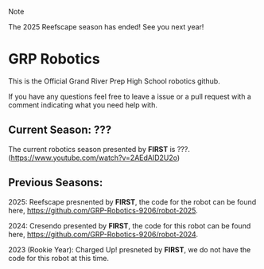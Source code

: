 > [!NOTE]
> The 2025 Reefscape season has ended! See you next year!

# GRP Robotics

This is the Official Grand River Prep High School robotics github.

If you have any questions feel free to leave a issue or a pull request with a comment indicating what you need help with.

## Current Season: ???

The current robotics season presented by **FIRST** is ???. (https://www.youtube.com/watch?v=2AEdAID2U2o)



## Previous Seasons:

2025: Reefscape presnented by **FIRST**, the code for the robot can be found here, https://github.com/GRP-Robotics-9206/robot-2025.

2024: Cresendo presented by **FIRST**, the code for this robot can be found here, https://github.com/GRP-Robotics-9206/robot-2024.

2023 (Rookie Year): Charged Up! presneted by **FIRST**, we do not have the code for this robot at this time.
<!--

**Here are some ideas to get you started:**

This is the Official Grand River Prep High School robotics github
🌈 Contribution guidelines - how can the community get involved?
👩‍💻 Useful resources - where can the community find your docs? Is there anything else the community should know?
🍿 Fun facts - what does your team eat for breakfast?
🧙 Remember, you can do mighty things with the power of [Markdown](https://docs.github.com/github/writing-on-github/getting-started-with-writing-and-formatting-on-github/basic-writing-and-formatting-syntax)
-->
